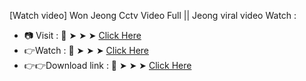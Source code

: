[Watch  video] Won Jeong Cctv Video Full || Jeong viral video Watch :   
- 📷 Visit : 👀 ➤ ➤ ➤ [Click Here](https://firecnt.com)
- 👉Watch : 🔴 ➤ ➤ ➤ [Click Here](https://fluencydepressing.com/wminabie?key=e3c5c0965b509599f0ef5875cf42e566)
- 👉👉Download link : 🔴 ➤ ➤ ➤ [Click Here](https://todayviral.github.io/video/)


